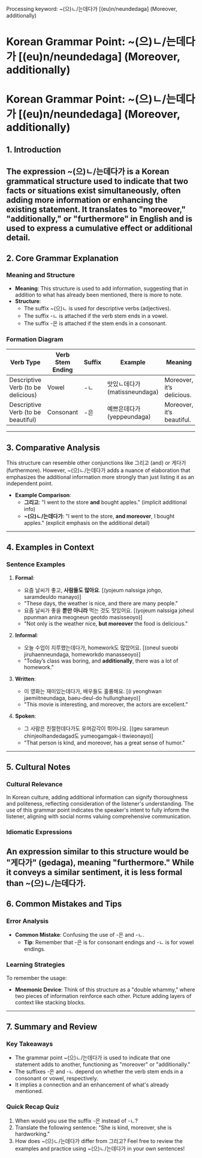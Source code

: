Processing keyword: ~(으)ㄴ/는데다가 [(eu)n/neundedaga] (Moreover, additionally)
# Korean Grammar Point: ~(으)ㄴ/는데다가 [(eu)n/neundedaga] (Moreover, additionally)
# Korean Grammar Point: ~(으)ㄴ/는데다가 [(eu)n/neundedaga] (Moreover, additionally)
## 1. Introduction
The expression ~(으)ㄴ/는데다가 is a Korean grammatical structure used to indicate that two facts or situations exist simultaneously, often adding more information or enhancing the existing statement. It translates to "moreover," "additionally," or "furthermore" in English and is used to express a cumulative effect or additional detail.
---
## 2. Core Grammar Explanation
### Meaning and Structure 
- **Meaning**: This structure is used to add information, suggesting that in addition to what has already been mentioned, there is more to note.
- **Structure**: 
  - The suffix ~(으)ㄴ is used for descriptive verbs (adjectives).
  - The suffix -ㄴ is attached if the verb stem ends in a vowel.
  - The suffix -은 is attached if the stem ends in a consonant.
  
### Formation Diagram
| Verb Type           | Verb Stem Ending | Suffix     | Example                  | Meaning                  |
|---------------------|------------------|------------|--------------------------|--------------------------|
| Descriptive Verb (to be delicious) | Vowel            | -ㄴ       | 맛있ㄴ데다가 (matissneundaga) | Moreover, it’s delicious. |
| Descriptive Verb (to be beautiful) | Consonant        | -은       | 예쁘은데다가 (yeppeundaga)   | Moreover, it’s beautiful. |
---
## 3. Comparative Analysis
This structure can resemble other conjunctions like 그리고 (and) or 게다가 (furthermore). However, ~(으)ㄴ/는데다가 adds a nuance of elaboration that emphasizes the additional information more strongly than just listing it as an independent point. 
- **Example Comparison**: 
  - **그리고**: "I went to the store **and** bought apples." (implicit additional info)
  - **~(으)ㄴ/는데다가**: "I went to the store, **and moreover**, I bought apples." (explicit emphasis on the additional detail)
---
## 4. Examples in Context
### Sentence Examples
1. **Formal**:
   - 요즘 날씨가 좋고, **사람들도 많아요**. [(yojeum nalssiga johgo, saramdeuldo manayo)] 
   - "These days, the weather is nice, and there are many people."
   - 요즘 날씨가 좋을 **뿐만 아니라** 먹는 것도 맛있어요. [(yojeum nalssiga joheul ppunman anira meogneun geotdo masisseoyo)]
   - "Not only is the weather nice, **but moreover** the food is delicious."
  
2. **Informal**:
   - 오늘 수업이 지루했는데다가, homework도 많았어요. [(oneul sueobi jiruhaenneundaga, homeworkdo manasseoyo)]
   - "Today’s class was boring, and **additionally**, there was a lot of homework."
   
3. **Written**:
   - 이 영화는 재미있는데다가, 배우들도 훌륭해요. [(i yeonghwan jaemiitneundaga, baeu-deul-do hullunghaeyo)]
   - "This movie is interesting, and moreover, the actors are excellent."
4. **Spoken**:
   - 그 사람은 친절한데다가도 유머감각이 뛰어나요. [(geu sarameun chinjeolhandedagad도 yumeogamgak-i ttwieonayo)]
   - "That person is kind, and moreover, has a great sense of humor."
---
## 5. Cultural Notes
### Cultural Relevance
In Korean culture, adding additional information can signify thoroughness and politeness, reflecting consideration of the listener's understanding. The use of this grammar point indicates the speaker's intent to fully inform the listener, aligning with social norms valuing comprehensive communication.
### Idiomatic Expressions
An expression similar to this structure would be "게다가" (gedaga), meaning "furthermore." While it conveys a similar sentiment, it is less formal than ~(으)ㄴ/는데다가.
---
## 6. Common Mistakes and Tips
### Error Analysis
- **Common Mistake**: Confusing the use of -은 and -ㄴ.
  - **Tip**: Remember that -은 is for consonant endings and -ㄴ is for vowel endings.
### Learning Strategies
To remember the usage:
- **Mnemonic Device**: Think of this structure as a "double whammy," where two pieces of information reinforce each other. Picture adding layers of context like stacking blocks.
---
## 7. Summary and Review
### Key Takeaways
- The grammar point ~(으)ㄴ/는데다가 is used to indicate that one statement adds to another, functioning as "moreover" or "additionally."
- The suffixes -은 and -ㄴ depend on whether the verb stem ends in a consonant or vowel, respectively.
- It implies a connection and an enhancement of what's already mentioned.
### Quick Recap Quiz
1. When would you use the suffix -은 instead of -ㄴ?
2. Translate the following sentence: "She is kind, moreover, she is hardworking."
3. How does ~(으)ㄴ/는데다가 differ from 그리고?
Feel free to review the examples and practice using ~(으)ㄴ/는데다가 in your own sentences!
